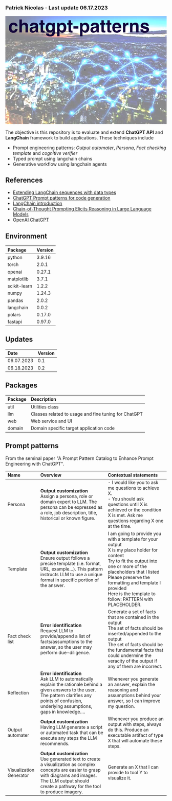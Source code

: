 ### Patrick Nicolas - Last update 06.17.2023

![ChatGPT-LangChain utilities](images/telecom.jpeg)




The objective is this repository is to evaluate and extend **ChatGPT API** and **LangChain** framework to build applications. These techniques include
- Prompt engineering patterns: *Output automater*, *Persona*, *Fact checking template* and *cognitive verifier*
- Typed prompt using langchain chains
- Generative workflow using langchain agents 

## References 
- [Extending LangChain sequences with data types](http://patricknicolas.blogspot.com/2023/06/langchain-sequence-with-typed-variables.html)
- [ChatGPT Prompt patterns for code generation](http://patricknicolas.blogspot.com/2023/05/chatgpt-prompt-patterns-for-code.html)
- [LangChain introduction](https://python.langchain.com/en/latest/index.html)
- [Chain-of-Thought Prompting Elicits Reasoning in Large Language Models](https://arxiv.org/pdf/2201.11903.pdf)
- [OpenAI ChatGPT](https://openai.com/chatgpt)


## Environment
| Package      | Version |
|:-------------|:--------|
| python       | 3.9.16  |
| torch        | 2.0.1   |
| openai       | 0.27.1  |
| matplotlib   | 3.7.1   |
| scikit-learn | 1.2.2   |
| numpy        | 1.24.3  |
| pandas       | 2.0.2   |
| langchain    | 0.0.2   |
| polars       | 0.17.0  |
| fastapi      | 0.97.0  |


## Updates
| Date       | Version |
|:-----------|:--------|
| 06.07.2023 | 0.1     |
| 06.18.2023 | 0.2     |


## Packages
|Package|Description|
|:--|:--|
|util|Utilities class|
|llm|Classes related to usage and fine tuning for ChatGPT|
|web|Web service and UI|
|domain|Domain specific target application code|



## Prompt patterns
From the seminal paper "A Prompt Pattern Catalog to Enhance Prompt Engineering with ChatGPT".

| Name    | Overview                                                                                                                                                              | Contextual statements                                                                                                                                                           |
|:--------|:----------------------------------------------------------------------------------------------------------------------------------------------------------------------|:--------------------------------------------------------------------------------------------------------------------------------------------------------------------------------|
| Persona | **Output customization**<br>Assign a persona, role or domain expert to LLM. The persona can be expressed as a role, job description, title, historical or known figure.| - I would like you to ask me questions to achieve X.<br>- You should ask questions until X is achieved or the condition X is met. Ask me questions regarding X one at the time. | 
| Template | **Output customization**<br>Ensure output follows a precise template (i.e. format, URL, example…). This pattern instructs LLM to use a unique format in specific portion of the answer.|I am going to provide you with a template for your output<br>X is my place holder for content<br>Try to fit the output into one or more of the placeholders that I listed<br>Please preserve the formatting and template I provided<br>Here is the template to follow: PATTERN with PLACEHOLDER.<br>|
|Fact check list|**Error identification**<br>Request LLM to provide/append a list of facts/assumptions to the answer, so the user may perform due-diligence.|Generate a set of facts that are contained in the output<br>The set of facts should be inserted/appended to the output<br>The set of facts should be the fundamental facts that could undermine the veracity of the output if any of them are incorrect.|
|Reflection|**Error identification**<br>Ask LLM to automatically explain the rationale behind a given answers to the user. The pattern clarifies any points of confusion, underlying assumptions, gaps in knowledge….|Whenever you generate an answer, explain the reasoning and assumptions behind your answer, so I can improve my question.|
|Output automater|**Output customization**<br>Having LLM generate a script or automated task that can be execute any steps the LLM recommends.|Whenever you produce an output with steps, always do this. Produce an executable artifact of type X that will automate these steps.|
|Visualization Generator|**Output customization**<br>Use generated text to create a visualization as complex concepts are easier to grasp with diagrams and images. The LLM output should create a pathway for the tool to produce imagery.|Generate an X that I can provide to tool Y to visualize it.|


